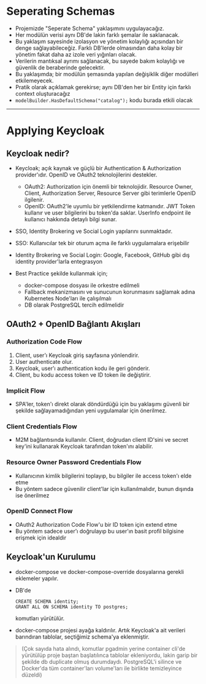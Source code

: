 # Seperating Schemas

- Projemizde "Seperate Schema" yaklaşımını uygulayacağız.
- Her modülün verisi aynı DB'de lakin farklı şemalar ile saklanacak.
- Bu yaklaşım sayesinde izolasyon ve yönetim kolaylığı açısından bir denge sağlayabileceğiz. Farklı DB'lerde olmasından daha kolay bir yönetim fakat daha az izole veri yığınları olacak.
- Verilerin mantıksal ayrımı sağlanacak, bu sayede bakım kolaylığı ve güvenlik de beraberinde gelecektir.
- Bu yaklaşımda; bir modülün şemasında yapılan değişiklik diğer modülleri etkilemeyecek.
- Pratik olarak açıklamak gerekirse; aynı DB'den her bir Entity için farklı context oluşturacağız
- ```modelBuilder.HasDefaultSchema("catalog");``` kodu burada etkili olacak

---

# Applying Keycloak

## Keycloak nedir?

- Keycloak; açık kaynak ve güçlü bir Authentication & Authorization provider'ıdır. OpenID ve OAuth2 teknolojilerini destekler.
	- OAuth2: Authorization için önemli bir teknolojidir. Resource Owner, Client, Authorization Server, Resource Server gibi terimlerle OpenID ilgilenir.
	- OpenID: OAuth2'le uyumlu bir yetkilendirme katmanıdır. JWT Token kullanır ve user bilgilerini bu token'da saklar. UserInfo endpoint ile kullanıcı hakkında detaylı bilgi sunar.


- SSO, Identity Brokering ve Social Login yapılarını sunmaktadır.
- SSO: Kullanıcılar tek bir oturum açma ile farklı uygulamalara erişebilir
- Identity Brokering ve Social Login: Google, Facebook, GitHub gibi dış identity provider'larla entegrasyon
- Best Practice şekilde kullanmak için;
	- docker-compose dosyası ile orkestre edilmeli
	- Fallback mekanizmasını ve sunucunun korunmasını sağlamak adına Kubernetes Node'ları ile çalışılmalı
	- DB olarak PostgreSQL tercih edilmelidir


## OAuth2 + OpenID Bağlantı Akışları

### Authorization Code Flow

1. Client, user'ı Keycloak giriş sayfasına yönlendirir.
1. User authenticate olur.
1. Keycloak, user'ı authentication kodu ile geri gönderir.
1. Client, bu kodu access token ve ID token ile değiştirir.

### Implicit Flow

- SPA'ler, token'ı direkt olarak döndürdüğü için bu yaklaşımı güvenli bir şekilde sağlayamadığından yeni uygulamalar için önerilmez.

### Client Credentials Flow

- M2M bağlantısında kullanılır. Client, doğrudan client ID'sini ve secret key'ini kullanarak Keycloak tarafından token'ını alabilir.

### Resource Owner Password Credentials Flow

- Kullanıcının kimlik bilgilerini toplayıp, bu bilgiler ile access token'ı elde etme
- Bu yöntem sadece güvenilir client'lar için kullanılmalıdır, bunun dışında ise önerilmez

### OpenID Connect Flow

- OAuth2 Authorization Code Flow'u bir ID token için extend etme
- Bu yöntem sadece user'ı doğrulayıp bu user'ın basit profil bilgisine erişmek için idealdir

## Keycloak'un Kurulumu

- docker-compose ve docker-compose-override dosyalarına gerekli eklemeler yapılır.
- DB'de

	```
	CREATE SCHEMA identity;
	GRANT ALL ON SCHEMA identity TO postgres;
	```
   komutları yürütülür.
- docker-compose projesi ayağa kaldırılır. Artık Keycloak'a ait verileri barındıran tablolar, seçtiğimiz schema'ya eklenmiştir. 
> (Çok sayıda hata alındı, komutlar pgadmin yerine container cli'de yürütülüp proje baştan başlatılınca tablolar ekleniyordu, lakin garip bir şekilde db duplicate olmuş durumdaydı. PostgreSQL'i silince ve Docker'da tüm container'ları volume'ları ile birlikte temizleyince düzeldi)
